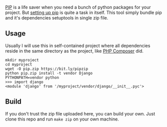 [PIP][1] is a life saver when you need a bunch of python packages for your 
project. But [setting up pip][2] is quite a task in itself. This tool simply 
bundle pip and it's dependencies setuptools in single zip file.

## Usage

Usually I will use this in self-contained project where all dependencies reside 
in the same directory as the project, like [PHP Composer][3] did.

    mkdir myproject
    cd myproject
    wget -O pip.zip https://bit.ly/pipzip
    python pip.zip install -t vendor Django
    PYTHONPATH=vendor python
    >>> import django
    <module 'django' from '/myproject/vendor/django/__init__.pyc'>

## Build

If you don't trust the zip file uploaded here, you can build your own. Just 
clone this repo and run `make zip` on your own machine.

[1]:https://pypi.python.org/pypi/pip
[2]:http://www.pip-installer.org/en/latest/installing.html
[3]:http://getcomposer.org/
